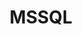 ---
draft: false
title: MSSQL
content:
  id: mssql
  name: MSSQL
  logo: /images/databases/relational-databases/mssql/logo.png
  website: https://www.microsoft.com/en-us/sql-server/sql-server-2019
  iframe_website: /website-iframe/databases/relational-databases/mssql
  dashboardImage: /images/databases/relational-databases/mssql/screenshot-1.jpg
  short_description: "SQL Server 2019 is a modern data platform designed to tackle the challenges of today's data professional."
  description: Microsoft SQL Server is a relational database management system developed by Microsoft. SQL Server 2019 brings innovative security and compliance features, mission-critical availability, and advanced analytics to data workloads, with support for big data built in.
  features:
    - title: Analyze every type of data
      description: MSSQL allows you to gain insights from all your data by querying across relational, non-relational, structured and unstructured data, for a complete picture of your business using SQL Server 2019 with Apache Spark built in.
    - title: Choose your language and platform
      description: You can use the language and platform of your choice, with open-source support. And you can run SQL Server on Linux containers with Kubernetes support or on Windows.
    - title: Rely on industry-leading performance
      description: With MSSQL, you can take advantage of breakthrough scalability and performance to improve the stability and response time of your database, without making app changes. Get high availability for mission-critical applications, data warehouses and data lakes.
    - title: Nine years of proven security leadership
      description: "The database has been rated as 'least vulnerable' over the last nine years. It allows you to stay a step ahead using built-in features for data classification, data protection, and monitoring and alerts."
  screenshots:
    - /images/databases/relational-databases/mssql/screenshot-1.jpg
    - /images/databases/relational-databases/mssql/screenshot-2.png
---